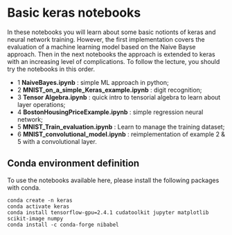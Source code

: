 # Basic keras notebooks

In these notebooks you will learn about some basic notionts of keras and neural network training. However, the first implementation covers the evaluation of a machine learning model based on the Naive Bayse approach. Then in the next notebooks the approach is extended to keras with an increasing level of complications. To follow the lecture, you should try the notebooks in this order.

* 1 **NaiveBayes.ipynb** : simple ML approach in python;
* 2 **MNIST_on_a_simple_Keras_example.ipynb** : digit recognition;
* 3 **Tensor Algebra.ipynb** : quick intro to tensorial algebra to learn about layer operations;
* 4 **BostonHousingPriceExample.ipynb** : simple regression neural network;
* 5 **MNIST_Train_evaluation.ipynb** : Learn to manage the training dataset;
* 6 **MNIST_convolutional_model.ipynb** : reimplementation of example 2 & 5 with a convolutional layer.

## Conda environment definition

To use the notebooks available here, please install the following packages with conda.

```
conda create -n keras
conda activate keras
conda install tensorflow-gpu=2.4.1 cudatoolkit jupyter matplotlib scikit-image numpy
conda install -c conda-forge nibabel
```

